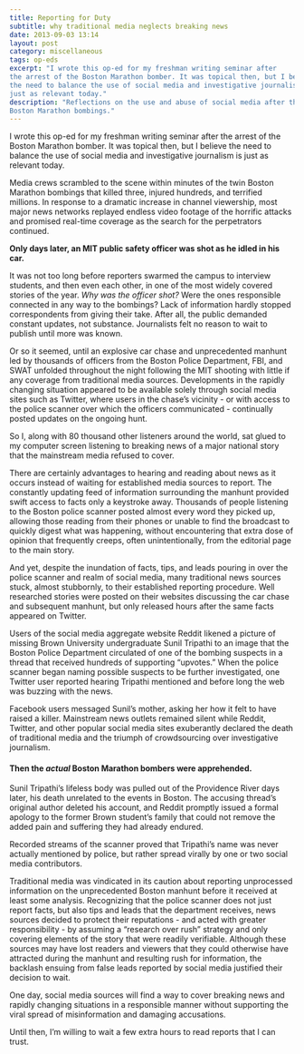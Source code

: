 ```yaml
---
title: Reporting for Duty
subtitle: why traditional media neglects breaking news
date: 2013-09-03 13:14
layout: post
category: miscellaneous
tags: op-eds
excerpt: "I wrote this op-ed for my freshman writing seminar after 
the arrest of the Boston Marathon bomber. It was topical then, but I believe 
the need to balance the use of social media and investigative journalism is 
just as relevant today."
description: "Reflections on the use and abuse of social media after the 
Boston Marathon bombings."
---
```


<p class="lead">I wrote this op-ed for my freshman writing seminar after 
the arrest of the Boston Marathon bomber. It was topical then, but I believe 
the need to balance the use of social media and investigative journalism is 
just as relevant today.</p>

Media crews scrambled to the scene within minutes of the twin Boston Marathon 
bombings that killed three, injured hundreds, and terrified millions. In 
response to a dramatic increase in channel viewership, most major news 
networks replayed endless video footage of the horrific attacks and promised 
real-time coverage as the search for the perpetrators continued.

**Only days later, an MIT public safety officer was shot as he idled in his 
car.**

It was not too long before reporters swarmed the campus to interview students, 
and then even each other, in one of the most widely covered stories of the 
year. *Why was the officer shot?* Were the ones responsible connected in any 
way to the bombings? Lack of information hardly stopped correspondents from 
giving their take. After all, the public demanded constant updates, not 
substance. Journalists felt no reason to wait to publish until more was known.

<p class="has-pullquote" data-pullquote="I sat glued to my computer screen, 
listening to breaking news of a major national story that the mainstream media 
refused to cover.">Or so it seemed, until an explosive car chase and 
unprecedented manhunt led by thousands of officers from the Boston Police 
Department, FBI, and SWAT unfolded throughout the night following the MIT 
shooting with little if any coverage from traditional media sources. 
Developments in the rapidly changing situation appeared to be available solely 
through social media sites such as Twitter, where users in the chase’s 
vicinity - or with access to the police scanner over which the officers 
communicated - continually posted updates on the ongoing hunt.</p>

So I, along with 80 thousand other listeners around the world, sat glued to my 
computer screen listening to breaking news of a major national story that the 
mainstream media refused to cover.

There are certainly advantages to hearing and reading about news as it occurs 
instead of waiting for established media sources to report. The constantly 
updating feed of information surrounding the manhunt provided swift access to 
facts only a keystroke away. Thousands of people listening to the Boston 
police scanner posted almost every word they picked up, allowing those reading 
from their phones or unable to find the broadcast to quickly digest what was 
happening, without encountering that extra dose of opinion that frequently 
creeps, often unintentionally, from the editorial page to the main story.

And yet, despite the inundation of facts, tips, and leads pouring in over the 
police scanner and realm of social media, many traditional news sources stuck, 
almost stubbornly, to their established reporting procedure. Well researched 
stories were posted on their websites discussing the car chase and subsequent 
manhunt, but only released hours after the same facts appeared on Twitter.
 
<p class="has-pullquote pullquote-left" data-pullquote="Facebook users 
messaged Sunil’s mother, asking her how it felt to have raised a killer.">
Users of the social media aggregate website Reddit likened a picture of 
missing Brown University undergraduate Sunil Tripathi to an image that the 
Boston Police Department circulated of one of the bombing suspects in a 
thread that received hundreds of supporting “upvotes.” When the police scanner 
began naming possible suspects to be further investigated, one Twitter user 
reported hearing Tripathi mentioned and before long the web was buzzing with 
the news.</p>

Facebook users messaged Sunil’s mother, asking her how it felt to have raised 
a killer. Mainstream news outlets remained silent while Reddit, Twitter, and 
other popular social media sites exuberantly declared the death of traditional 
media and the triumph of crowdsourcing over investigative journalism.

#### Then the *actual* Boston Marathon bombers were apprehended. ####

Sunil Tripathi’s lifeless body was pulled out of the Providence River days 
later, his death unrelated to the events in Boston. The accusing thread’s 
original author deleted his account, and Reddit promptly issued a formal 
apology to the former Brown student’s family that could not remove the added 
pain and suffering they had already endured.

Recorded streams of the scanner proved that Tripathi’s name was never actually 
mentioned by police, but rather spread virally by one or two social media 
contributors.

Traditional media was vindicated in its caution about reporting unprocessed 
information on the unprecedented Boston manhunt before it received at least 
some analysis. Recognizing that the police scanner does not just report facts, 
but also tips and leads that the department receives, news sources decided to 
protect their reputations - and acted with greater responsibility - by 
assuming a “research over rush” strategy and only covering elements of the 
story that were readily verifiable. Although these sources may have lost 
readers and viewers that they could otherwise have attracted during the 
manhunt and resulting rush for information, the backlash ensuing from false 
leads reported by social media justified their decision to wait.

One day, social media sources will find a way to cover breaking news and 
rapidly changing situations in a responsible manner without supporting the 
viral spread of misinformation and damaging accusations.

Until then, I’m willing to wait a few extra hours to read reports that I can 
trust.